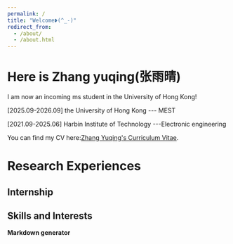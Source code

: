 ```yaml
---
permalink: /
title: "Welcome❥(^_-)"
redirect_from: 
  - /about/
  - /about.html
---
```



Here is Zhang yuqing(张雨晴) 
======
I am now an incoming ms student in the University of Hong Kong!

[2025.09-2026.09] the University of Hong Kong  --- MEST

[2021.09-2025.06] Harbin Institute of Technology ---Electronic engineering

You can find my CV here:[Zhang Yuqing's Curriculum Vitae](../assets/).

Research Experiences
======

Internship
------


Skills and Interests
------


**Markdown generator**

